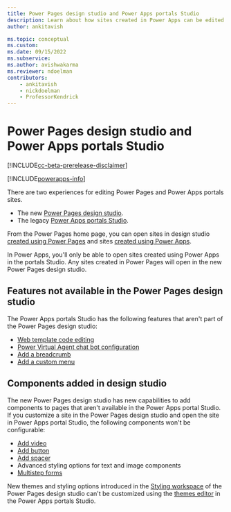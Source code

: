 ```yaml
---
title: Power Pages design studio and Power Apps portals Studio
description: Learn about how sites created in Power Apps can be edited in Power Pages design studio.
author: ankitavish

ms.topic: conceptual
ms.custom: 
ms.date: 09/15/2022
ms.subservice:
ms.author: avishwakarma
ms.reviewer: ndoelman
contributors:
    - ankitavish
    - nickdoelman
    - ProfessorKendrick
---
```


# Power Pages design studio and Power Apps portals Studio

[!INCLUDE[cc-beta-prerelease-disclaimer](../includes/cc-beta-prerelease-disclaimer.md)]

[!INCLUDE[powerapps-info](../includes/cc-powerapps-info.md)]

There are two experiences for editing Power Pages and Power Apps portals sites.

- The new [Power Pages design studio](../getting-started/create-manage.md).
- The legacy [Power Apps portals Studio](/power-apps/maker/portals/portal-designer-anatomy). 

From the Power Pages home page, you can open sites in design studio [created using Power Pages](../getting-started/create-manage.md) and sites [created using Power Apps](/power-apps/maker/portals/create-portal.md). 

In Power Apps, you'll only be able to open sites created using Power Apps in the portals Studio. Any sites created in Power Pages will open in the new Power Pages design studio.

## Features not available in the Power Pages design studio

The Power Apps portals Studio has the following features that aren't part of the Power Pages design studio:

- [Web template code editing](/power-apps/maker/portals/work-with-templates)
- [Power Virtual Agent chat bot configuration](/power-apps/maker/portals/add-chatbot) 
- [Add a breadcrumb](/power-apps/maker/portals/add-breadcrumb)
- [Add a custom menu](/power-apps/maker/portals/add-custom-menu)

## Components added in design studio

The new Power Pages design studio has new capabilities to add components to pages that aren't available in the Power Apps portal Studio. If you customize a site in the Power Pages design studio and open the site in Power Apps portal Studio, the following components won't be configurable:  

- [Add video](../getting-started/add-video.md) 
- [Add button](../getting-started/add-button.md)
- [Add spacer](../getting-started/add-spacer.md)
- Advanced styling options for text and image components
- [Multistep forms](../getting-started/multistep-forms.md) 

New themes and styling options introduced in the [Styling workspace](../getting-started/style-site.md) of the Power Pages design studio can't be customized using the [themes editor](/power-apps/maker/portals/theme-overview) in the Power Apps portals Studio. 